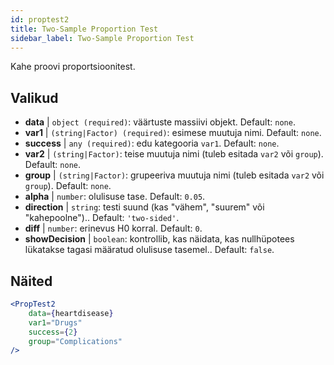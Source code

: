 ```yaml
---
id: proptest2
title: Two-Sample Proportion Test
sidebar_label: Two-Sample Proportion Test
---
```


Kahe proovi proportsioonitest.

## Valikud

* __data__ | `object (required)`: väärtuste massiivi objekt. Default: `none`.
* __var1__ | `(string|Factor) (required)`: esimese muutuja nimi. Default: `none`.
* __success__ | `any (required)`: edu kategooria `var1`. Default: `none`.
* __var2__ | `(string|Factor)`: teise muutuja nimi (tuleb esitada `var2` või `group`). Default: `none`.
* __group__ | `(string|Factor)`: grupeeriva muutuja nimi (tuleb esitada `var2` või `group`). Default: `none`.
* __alpha__ | `number`: olulisuse tase. Default: `0.05`.
* __direction__ | `string`: testi suund (kas "vähem", "suurem" või "kahepoolne").. Default: `'two-sided'`.
* __diff__ | `number`: erinevus H0 korral. Default: `0`.
* __showDecision__ | `boolean`: kontrollib, kas näidata, kas nullhüpotees lükatakse tagasi määratud olulisuse tasemel.. Default: `false`.


## Näited

```jsx live
<PropTest2
    data={heartdisease} 
    var1="Drugs"
    success={2}
    group="Complications"
/>
```
